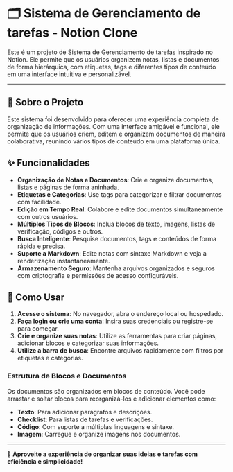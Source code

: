 # 🗂️ Sistema de Gerenciamento de tarefas - Notion Clone

Este é um projeto de Sistema de Gerenciamento de tarefas inspirado no Notion. Ele permite que os usuários organizem notas, listas e documentos de forma hierárquica, com etiquetas, tags e diferentes tipos de conteúdo em uma interface intuitiva e personalizável.

---

## 📌 Sobre o Projeto

Este sistema foi desenvolvido para oferecer uma experiência completa de organização de informações. Com uma interface amigável e funcional, ele permite que os usuários criem, editem e organizem documentos de maneira colaborativa, reunindo vários tipos de conteúdo em uma plataforma única.

## ✨ Funcionalidades

- **Organização de Notas e Documentos**: Crie e organize documentos, listas e páginas de forma aninhada.
- **Etiquetas e Categorias**: Use tags para categorizar e filtrar documentos com facilidade.
- **Edição em Tempo Real**: Colabore e edite documentos simultaneamente com outros usuários.
- **Múltiplos Tipos de Blocos**: Inclua blocos de texto, imagens, listas de verificação, códigos e outros.
- **Busca Inteligente**: Pesquise documentos, tags e conteúdos de forma rápida e precisa.
- **Suporte a Markdown**: Edite notas com sintaxe Markdown e veja a renderização instantaneamente.
- **Armazenamento Seguro**: Mantenha arquivos organizados e seguros com criptografia e permissões de acesso configuráveis.

## 🚀 Como Usar

1. **Acesse o sistema**: No navegador, abra o endereço local ou hospedado.
2. **Faça login ou crie uma conta**: Insira suas credenciais ou registre-se para começar.
3. **Crie e organize suas notas**: Utilize as ferramentas para criar páginas, adicionar blocos e categorizar suas informações.
4. **Utilize a barra de busca**: Encontre arquivos rapidamente com filtros por etiquetas e categorias.

### Estrutura de Blocos e Documentos

Os documentos são organizados em blocos de conteúdo. Você pode arrastar e soltar blocos para reorganizá-los e adicionar elementos como:

- **Texto**: Para adicionar parágrafos e descrições.
- **Checklist**: Para listas de tarefas e verificações.
- **Código**: Com suporte a múltiplas linguagens e sintaxe.
- **Imagem**: Carregue e organize imagens nos documentos.

---

**🌟 Aproveite a experiência de organizar suas ideias e tarefas com eficiência e simplicidade!**
